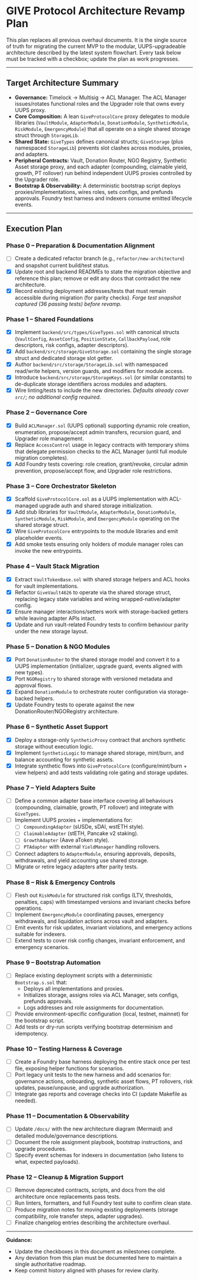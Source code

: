 # GIVE Protocol Architecture Revamp Plan

This plan replaces all previous overhaul documents. It is the single source of truth for migrating the current MVP to the modular, UUPS-upgradeable architecture described by the latest system flowchart. Every task below must be tracked with a checkbox; update the plan as work progresses.

---

## Target Architecture Summary
- **Governance:** Timelock → Multisig → ACL Manager. The ACL Manager issues/rotates functional roles and the Upgrader role that owns every UUPS proxy.
- **Core Composition:** A lean `GiveProtocolCore` proxy delegates to module libraries (`VaultModule`, `AdapterModule`, `DonationModule`, `SyntheticModule`, `RiskModule`, `EmergencyModule`) that all operate on a single shared storage struct through `StorageLib`.
- **Shared State:** `GiveTypes` defines canonical structs; `GiveStorage` (plus namespaced `StorageLib`) prevents slot clashes across modules, proxies, and adapters.
- **Peripheral Contracts:** Vault, Donation Router, NGO Registry, Synthetic Asset storage proxy, and each adapter (compounding, claimable yield, growth, PT rollover) run behind independent UUPS proxies controlled by the Upgrader role.
- **Bootstrap & Observability:** A deterministic bootstrap script deploys proxies/implementations, wires roles, sets configs, and prefunds approvals. Foundry test harness and indexers consume emitted lifecycle events.

---

## Execution Plan

### Phase 0 – Preparation & Documentation Alignment
- [ ] Create a dedicated refactor branch (e.g., `refactor/new-architecture`) and snapshot current build/test status.
- [x] Update root and backend READMEs to state the migration objective and reference this plan; remove or edit any docs that contradict the new architecture.
- [x] Record existing deployment addresses/tests that must remain accessible during migration (for parity checks). _Forge test snapshot captured (36 passing tests) before revamp._

### Phase 1 – Shared Foundations
- [x] Implement `backend/src/types/GiveTypes.sol` with canonical structs (`VaultConfig`, `AssetConfig`, `PositionState`, `CallbackPayload`, role descriptors, risk configs, adapter descriptors).
- [x] Add `backend/src/storage/GiveStorage.sol` containing the single storage struct and dedicated storage slot getter.
- [x] Author `backend/src/storage/StorageLib.sol` with namespaced read/write helpers, version guards, and modifiers for module access.
- [x] Introduce `backend/src/storage/StorageKeys.sol` (or similar constants) to de-duplicate storage identifiers across modules and adapters.
- [x] Wire linting/tests to include the new directories. _Defaults already cover `src/`; no additional config required._

### Phase 2 – Governance Core
- [x] Build `ACLManager.sol` (UUPS optional) supporting dynamic role creation, enumeration, propose/accept admin transfers, recursion guard, and Upgrader role management.
- [x] Replace `AccessControl` usage in legacy contracts with temporary shims that delegate permission checks to the ACL Manager (until full module migration completes).
- [x] Add Foundry tests covering: role creation, grant/revoke, circular admin prevention, propose/accept flow, and Upgrader role restrictions.

### Phase 3 – Core Orchestrator Skeleton
- [x] Scaffold `GiveProtocolCore.sol` as a UUPS implementation with ACL-managed upgrade auth and shared storage initialization.
- [x] Add stub libraries for `VaultModule`, `AdapterModule`, `DonationModule`, `SyntheticModule`, `RiskModule`, and `EmergencyModule` operating on the shared storage struct.
- [x] Wire `GiveProtocolCore` entrypoints to the module libraries and emit placeholder events.
- [x] Add smoke tests ensuring only holders of module manager roles can invoke the new entrypoints.

### Phase 4 – Vault Stack Migration
- [x] Extract `VaultTokenBase.sol` with shared storage helpers and ACL hooks for vault implementations.
- [x] Refactor `GiveVault4626` to operate via the shared storage struct, replacing legacy state variables and wiring wrapped-native/adapter config.
- [x] Ensure manager interactions/setters work with storage-backed getters while leaving adapter APIs intact.
- [x] Update and run vault-related Foundry tests to confirm behaviour parity under the new storage layout.

### Phase 5 – Donation & NGO Modules
- [x] Port `DonationRouter` to the shared storage model and convert it to a UUPS implementation (initializer, upgrade guard, events aligned with new types).
- [x] Port `NGORegistry` to shared storage with versioned metadata and approval flows.
- [x] Expand `DonationModule` to orchestrate router configuration via storage-backed helpers.
- [x] Update Foundry tests to operate against the new DonationRouter/NGORegistry architecture.

### Phase 6 – Synthetic Asset Support
- [x] Deploy a storage-only `SyntheticProxy` contract that anchors synthetic storage without execution logic.
- [x] Implement `SyntheticLogic` to manage shared storage, mint/burn, and balance accounting for synthetic assets.
- [x] Integrate synthetic flows into `GiveProtocolCore` (configure/mint/burn + view helpers) and add tests validating role gating and storage updates.

### Phase 7 – Yield Adapters Suite
- [ ] Define a common adapter base interface covering all behaviours (compounding, claimable, growth, PT rollover) and integrate with `GiveTypes`.
- [ ] Implement UUPS proxies + implementations for:
  - [ ] `CompoundingAdapter` (sUSDe, sDAI, wstETH style).
  - [ ] `ClaimableAdapter` (stETH, Pancake v2 staking).
  - [ ] `GrowthAdapter` (Aave aToken style).
  - [ ] `PTAdapter` with external `YieldManager` handling rollovers.
- [ ] Connect adapters to `AdapterModule`, ensuring approvals, deposits, withdrawals, and yield accounting use shared storage.
- [ ] Migrate or retire legacy adapters after parity tests.

### Phase 8 – Risk & Emergency Controls
- [ ] Flesh out `RiskModule` for structured risk configs (LTV, thresholds, penalties, caps) with timestamped versions and invariant checks before operations.
- [ ] Implement `EmergencyModule` coordinating pauses, emergency withdrawals, and liquidation actions across vault and adapters.
- [ ] Emit events for risk updates, invariant violations, and emergency actions suitable for indexers.
- [ ] Extend tests to cover risk config changes, invariant enforcement, and emergency scenarios.

### Phase 9 – Bootstrap Automation
- [ ] Replace existing deployment scripts with a deterministic `Bootstrap.s.sol` that:
  - Deploys all implementations and proxies.
  - Initializes storage, assigns roles via ACL Manager, sets configs, prefunds approvals.
  - Logs addresses and role assignments for documentation.
- [ ] Provide environment-specific configuration (local, testnet, mainnet) for the bootstrap script.
- [ ] Add tests or dry-run scripts verifying bootstrap determinism and idempotency.

### Phase 10 – Testing Harness & Coverage
- [ ] Create a Foundry base harness deploying the entire stack once per test file, exposing helper functions for scenarios.
- [ ] Port legacy unit tests to the new harness and add scenarios for: governance actions, onboarding, synthetic asset flows, PT rollovers, risk updates, pause/unpause, and upgrade authorization.
- [ ] Integrate gas reports and coverage checks into CI (update Makefile as needed).

### Phase 11 – Documentation & Observability
- [ ] Update `/docs/` with the new architecture diagram (Mermaid) and detailed module/governance descriptions.
- [ ] Document the role assignment playbook, bootstrap instructions, and upgrade procedures.
- [ ] Specify event schemas for indexers in documentation (who listens to what, expected payloads).

### Phase 12 – Cleanup & Migration Support
- [ ] Remove deprecated contracts, scripts, and docs from the old architecture once replacements pass tests.
- [ ] Run linters, formatters, and full Foundry test suite to confirm clean state.
- [ ] Produce migration notes for moving existing deployments (storage compatibility, role transfer steps, adapter upgrades).
- [ ] Finalize changelog entries describing the architecture overhaul.

---

**Guidance:**  
- Update the checkboxes in this document as milestones complete.  
- Any deviation from this plan must be documented here to maintain a single authoritative roadmap.  
- Keep commit history aligned with phases for review clarity.  
